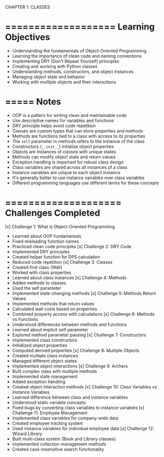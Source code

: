 CHAPTER 1: CLASSES

===================
Learning Objectives
===================
- Understanding the fundamentals of Object-Oriented Programming
- Learning the importance of clean code and naming conventions
- Implementing DRY (Don't Repeat Yourself) principles
- Creating and working with Python classes
- Understanding methods, constructors, and object instances
- Managing object state and behavior
- Working with multiple objects and their interactions

=====
Notes
=====
- OOP is a pattern for writing clean and maintainable code
- Use descriptive names for variables and functions
- DRY principle helps avoid code repetition
- Classes are custom types that can store properties and methods
- Methods are functions tied to a class with access to its properties
- The `self` parameter in methods refers to the instance of the class
- Constructors (`__init__`) initialize object properties
- Objects are instances of classes with unique states
- Methods can modify object state and return values
- Exception handling is important for robust class design
- Class variables are shared across all instances of a class
- Instance variables are unique to each object instance
- It's generally better to use instance variables over class variables
- Different programming languages use different terms for these concepts

====================
Challenges Completed
====================
[x] Challenge 1: What is Object-Oriented Programming
  - Learned about OOP fundamentals
  - Fixed misleading function names
  - Practiced clean code principles
[x] Challenge 2: DRY Code
  - Implemented DRY principles
  - Created helper function for DPS calculation
  - Reduced code repetition
[x] Challenge 3: Classes
  - Created first class (Wall)
  - Worked with class properties
  - Learned about class instances
[x] Challenge 4: Methods
  - Added methods to classes
  - Used the self parameter
  - Implemented state-changing methods
[x] Challenge 5: Methods Return Values
  - Implemented methods that return values
  - Calculated wall costs based on properties
  - Combined property access with calculations
[x] Challenge 6: Methods vs Functions
  - Understood differences between methods and functions
  - Learned about implicit self parameter
  - Explored method parameter passing
[x] Challenge 7: Constructors
  - Implemented class constructors
  - Initialized object properties
  - Computed derived properties
[x] Challenge 8: Multiple Objects
  - Created multiple class instances
  - Managed different object states
  - Implemented object interactions
[x] Challenge 9: Archers
  - Built complex class with multiple methods
  - Implemented state management
  - Added exception handling
  - Created object interaction methods
[x] Challenge 10: Class Variables vs Instance Variables
  - Learned difference between class and instance variables
  - Understood static variable concepts
  - Fixed bugs by converting class variables to instance variables
[x] Challenge 11: Employee Management
  - Implemented class variables for company-wide data
  - Created employee tracking system
  - Used instance variables for individual employee data
[x] Challenge 12: Wizard Library
  - Built multi-class system (Book and Library classes)
  - Implemented collection management methods
  - Created case-insensitive search functionality
